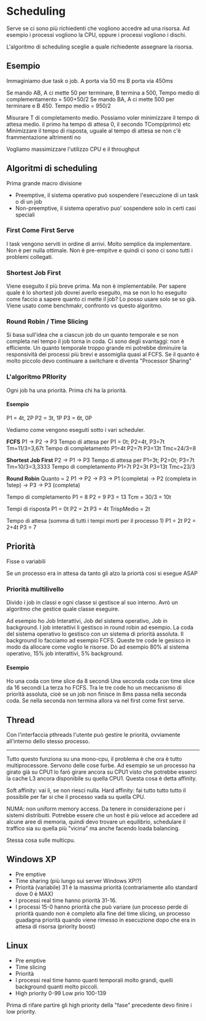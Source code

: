 # Scheduling
Serve se ci sono più richiedenti che vogliono accedre ad una risorsa. Ad esempio i processi vogliono la CPU, oppure i processi vogliono i dischi.

L'algoritmo di scheduling sceglie a quale richiedente assegnare la risorsa. 

## Esempio
Immaginiamo due task o job.
A porta via 50 ms
B porta via 450ms

Se mando AB, A ci mette 50 per terminare, B termina a 500, Tempo medio di complementamento = 500+50/2
Se mando BA, A ci mette 500 per terminare e B 450. Tempo medio = 950/2

Misurare T di completamento medio. 
Possiamo voler minimizzare il tempo di attesa medio. il primo ha tempo di attesa 0, il secondo TComp(primo) etc
Minimizzare il tempo di risposta, uguale al tempo di attesa se non c'è frammentazione altrimenti no

Vogliamo massimizzare l'utilizzo CPU e il throughput

## Algoritmi di scheduling
Prima grande macro divisione
* Preemptive, il sistema operativo può sospendere l'esecuzione di un task o di un job
* Non-preemptive, il sistema operativo puo' sospendere solo in certi casi speciali

### First Come First Serve
I task vengono serviti in ordine di arrivi. Molto semplice da implementare. Non è per nulla ottimale. Non è pre-empitve e quindi ci sono ci sono tutti i problemi collegati.

### Shortest Job First
Viene eseguito il più breve prima. Ma non è implementabile. Per sapere quale è lo shortest job dovrei averlo eseguito, ma se non lo ho eseguito come faccio a sapere quanto ci mette il job? Lo posso usare solo se so già. Viene usato come benchmakr, confronto vs questo algoritmo.

### Round Robin / Time Slicing
Si basa sull'idea che a ciascun job do un quanto temporale e se non completa nel tempo il job torna in coda. Ci sono degli svantaggi: non è efficiente. Un quanto temporale troppo grande mi potrebbe diminuire la responsività dei processi più brevi e assomiglia quasi al FCFS. Se il quanto è molto piccolo devo continuare a switchare e diventa "Processor Sharing"

### L'algoritmo PRIority
Ogni job ha una priorità. Prima chi ha la priorità.


#### Esempio

P1 = 4t, 2P
P2 = 3t, 1P
P3 = 6t, 0P

Vediamo come vengono eseguiti sotto i vari scheduler. 

**FCFS**
P1 -> P2 -> P3
Tempo di attesa per P1 = 0t; P2=4t, P3=7t Tm=11/3=3,67t
Tempo di completamento P1=4t P2=7t P3=13t Tmc=24/3=8

**Shortest Job First**
P2 -> P1 -> P3
Tempo di attesa per P1=3t; P2=0t; P3=7t Tm=10/3=3,3333
Tempo di completamento P1=7t P2=3t P3=13t Tmc=23/3


**Round Robin**
Quanto = 2
P1 -> P2 -> P3 -> P1 (completa) -> P2 (completa in 1step) -> P3 -> P3 (completa)

Tempo di completamento
P1 = 8
P2 = 9
P3 = 13
Tcm = 30/3 = 10t

Tempi di risposta
P1 = 0t
P2 = 2t
P3 = 4t
TrispMedio = 2t

Tempo di attesa (somma di tutti i tempi morti per il processo 1)
P1 = 2t
P2 = 2+4t
P3 = 7


## Priorità

Fisse o variabili

Se un processo era in attesa da tanto gli alzo la priortà cosi si esegue ASAP

### Priorità multilivello
Divido i job in classi e ogni classe si gestisce al suo interno. Avrò un algoritmo che gestice quale classe eseguire.

Ad esempio ho Job Interattivi, Job del sistema operativo, Job in background. I job interattivi li gestisco in round robin ad esempio. La coda del sistema operativo lo gestisco con un sistema di priorità assoluta. Il background lo facciamo ad esempio FCFS. Queste tre code le gesisco in modo da allocare come voglio le risorse. Dò ad esempio 80% al sistema operativo, 15% job interattivi, 5% background. 

#### Esempio

Ho una coda con time slice da 8 secondi
Una seconda coda con time slice da 16 secondi
La terza ho FCFS.
Tra le tre code ho un meccanismo di priorità assoluta, cioè se un job non finisce in 8ms passa nella seconda coda. Se nella seconda non termina allora va nel first come first serve.


## Thread

Con l'interfaccia pthreads l'utente può gestire le priorità, ovviamente all'interno dello stesso processo. 


-------

Tutto questo funziona su una mono-cpu, il problema è che ora è tutto multiprocessore. Servono delle cose furbe. Ad esempio se un processo ha girato già su CPU1 lo farò girare ancora su CPU1 visto che potrebbe esserci la cache L3 ancora disponibile su quella CPU1. Questa cosa è detta affinity. 

Soft affinity: vai li, se non riesci nulla.
Hard affinity: fai tutto tutto tutto il possibile per far si che il processo vada su quella CPU. 

NUMA: non uniform memory access. Da tenere in considerazione per i sistemi distribuiti. Potrebbe essere che un host è più veloce ad accedere ad alcune aree di memoria, quindi devo trovare un equilibrio, schedulare il traffico sia su quella più "vicina" ma anche facendo loada balancing.

Stessa cosa sulle multicpu.


## Windows XP

* Pre emptive
* Time sharing (più lungo sui server Windows XP!?)
* Priorità (variabile) 31 è la massima priorità (contrariamente allo standard dove 0 è MAX)
* I processi real time hanno priorità 31-16.
* I processi 15-0 hanno priorità che può variare (un processo perde di priorità quando non è completo alla fine del time slicing, un processo guadagna priorità quando viene rimesso in esecuzione dopo che era in attesa di risorsa (priority boost)

## Linux

* Pre emptive
* Time slicing
* Priorità
* I processi real time hanno quanti temporali molto grandi, quelli background quanti molto piccoli.
* High priority 0-99 Low prio 100-139

Prima di rifare partire gli high priority della "fase" precedente devo finire i low priority.

